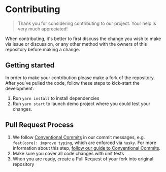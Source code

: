 # Contributing

> Thank you for considering contributing to our project. Your help is very much appreciated!

When contributing, it's better to first discuss the change you wish to make via issue or discussion, or any other method
with the owners of this repository before making a change.

## Getting started

In order to make your contribution please make a fork of the repository. After you've pulled the code, follow these
steps to kick-start the development:

1. Run `yarn install` to install dependencies
2. Run `yarn start` to launch demo project where you could test your changes.

## Pull Request Process

1. We follow [Conventional Commits](https://www.conventionalcommits.org/en/v1.0.0-beta.4/) in our commit messages, e.g.
   `feat(core): improve typing`, which are enforced via `husky`. For more information about this step, [follow our guide to Conventional Commits](./COMMIT.adoc).
2. Make sure you cover all code changes with unit tests
3. When you are ready, create a Pull Request of your fork into original repository


